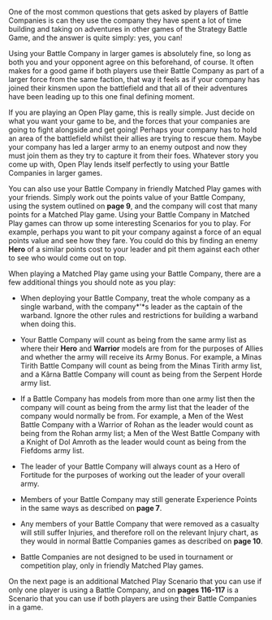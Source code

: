 ﻿One of the most common questions that gets asked by players of Battle Companies is can they use the company they have spent a lot of time building and taking on adventures in other games of the Strategy Battle Game, and the answer is quite simply: yes, you can!

Using your Battle Company in larger games is absolutely fine, so long as both you and your opponent agree on this beforehand, of course. It often makes for a good game if both players use their Battle Company as part of a larger force from the same faction, that way it feels as if your company has joined their kinsmen upon the battlefield and that all of their adventures have been leading up to this one final defining moment.

If you are playing an Open Play game, this is really simple. Just decide on what you want your game to be, and the forces that your companies are going to fight alongside and get going! Perhaps your company has to hold an area of the battlefield whilst their allies are trying to rescue them. Maybe your company has led a larger army to an enemy outpost and now they must join them as they try to capture it from their foes. Whatever story you come up with, Open Play lends itself perfectly to using your Battle Companies in larger games.

You can also use your Battle Company in friendly Matched Play games with your friends. Simply work out the points value of your Battle Company, using the system outlined on **page 9**, and the company will cost that many points for a Matched Play game. Using your Battle Company in Matched Play games can throw up some interesting Scenarios for you to play. For example, perhaps you want to pit your company against a force of an equal points value and see how they fare. You could do this by finding an enemy **Hero** of a similar points cost to your leader and pit them against each other to see who would come out on top.

When playing a Matched Play game using your Battle Company, there are a few additional things you should note as you play:

- When deploying your Battle Company, treat the whole company as a single warband, with the company*'*s leader as the captain of the warband. Ignore the other rules and restrictions for building a warband when doing this.

- Your Battle Company will count as being from the same army list as where their **Hero** and **Warrior** models are from for the purposes of Allies and whether the army will receive its Army Bonus. For example, a Minas Tirith Battle Company will count as being from the Minas Tirith army list, and a Kârna Battle Company will count as being from the Serpent Horde army list.

- If a Battle Company has models from more than one army list then the company will count as being from the army list that the leader of the company would normally be from. For example, a Men of the West Battle Company with a Warrior of Rohan as the leader would count as being from the Rohan army list; a Men of the West Battle Company with a Knight of Dol Amroth as the leader would count as being from the Fiefdoms army list.

- The leader of your Battle Company will always count as a Hero of Fortitude for the purposes of working out the leader of your overall army.

- Members of your Battle Company may still generate Experience Points in the same ways as described on **page  7**. 

- Any members of your Battle Company that were removed as a casualty will still suffer Injuries, and therefore roll on the relevant Injury chart, as they would in normal Battle Companies games as described on **page 10**.

- Battle Companies are not designed to be used in tournament or competition play, only in friendly Matched Play games.

On the next page is an additional Matched Play Scenario that you can use if only one player is using a Battle Company, and on **pages 116-117** is a Scenario that you can use if both players are using their Battle Companies in a game.
